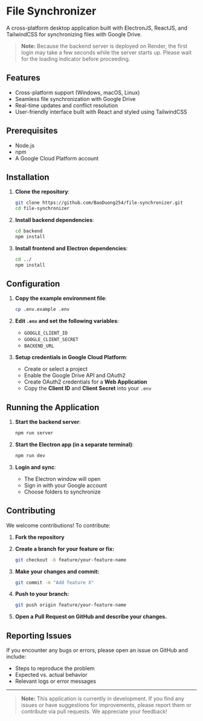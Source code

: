 # File Synchronizer

A cross-platform desktop application built with ElectronJS, ReactJS, and TailwindCSS for synchronizing files with Google Drive.

> **Note:** Because the backend server is deployed on Render, the first login may take a few seconds while the server starts up. Please wait for the loading indicator before proceeding.

## Features

- Cross-platform support (Windows, macOS, Linux)
- Seamless file synchronization with Google Drive
- Real-time updates and conflict resolution
- User-friendly interface built with React and styled using TailwindCSS

## Prerequisites

- Node.js
- npm
- A Google Cloud Platform account

## Installation

1. **Clone the repository**:

    ```bash
    git clone https://github.com/BaoDuong254/file-synchronizer.git
    cd file-synchronizer
    ```

2. **Install backend dependencies**:

    ```bash
    cd backend
    npm install
    ```

3. **Install frontend and Electron dependencies**:

    ```bash
    cd ../
    npm install
    ```

## Configuration

1. **Copy the example environment file**:

    ```bash
    cp .env.example .env
    ```

2. **Edit `.env` and set the following variables**:

    - `GOOGLE_CLIENT_ID`
    - `GOOGLE_CLIENT_SECRET`
    - `BACKEND_URL`

3. **Setup credentials in Google Cloud Platform**:

    - Create or select a project
    - Enable the Google Drive API and OAuth2
    - Create OAuth2 credentials for a **Web Application**
    - Copy the **Client ID** and **Client Secret** into your `.env`

## Running the Application

1. **Start the backend server**:

    ```bash
    npm run server
    ```

2. **Start the Electron app (in a separate terminal)**:

    ```bash
    npm run dev
    ```

3. **Login and sync**:

    - The Electron window will open
    - Sign in with your Google account
    - Choose folders to synchronize

## Contributing

We welcome contributions! To contribute:

1. **Fork the repository**
2. **Create a branch for your feature or fix:**

    ```bash
    git checkout -b feature/your-feature-name
    ```

3. **Make your changes and commit:**

    ```bash
    git commit -m "Add feature X"
    ```

4. **Push to your branch:**

    ```bash
    git push origin feature/your-feature-name
    ```

5. **Open a Pull Request on GitHub and describe your changes.**

## Reporting Issues

If you encounter any bugs or errors, please open an issue on GitHub and include:

- Steps to reproduce the problem
- Expected vs. actual behavior
- Relevant logs or error messages

---

> **Note:** This application is currently in development. If you find any issues or have suggestions for improvements, please report them or contribute via pull requests. We appreciate your feedback!
